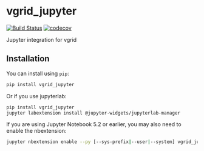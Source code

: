 
# vgrid_jupyter

[![Build Status](https://travis-ci.org/scanner-research/vgrid_jupyter.svg?branch=master)](https://travis-ci.org/scanner-research/vgrid_jupyter)
[![codecov](https://codecov.io/gh/scanner-research/vgrid_jupyter/branch/master/graph/badge.svg)](https://codecov.io/gh/scanner-research/vgrid_jupyter)


Jupyter integration for vgrid

## Installation

You can install using `pip`:

```bash
pip install vgrid_jupyter
```

Or if you use jupyterlab:

```bash
pip install vgrid_jupyter
jupyter labextension install @jupyter-widgets/jupyterlab-manager
```

If you are using Jupyter Notebook 5.2 or earlier, you may also need to enable
the nbextension:
```bash
jupyter nbextension enable --py [--sys-prefix|--user|--system] vgrid_jupyter
```
